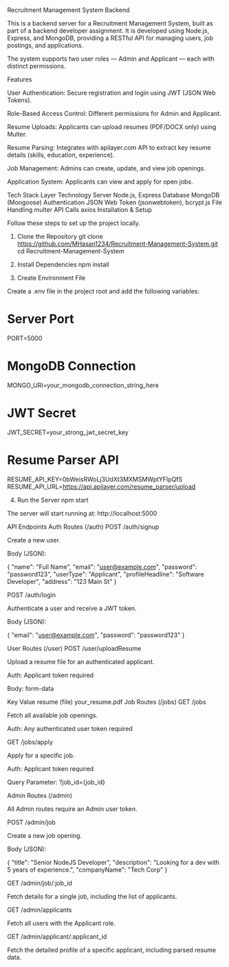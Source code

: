 Recruitment Management System Backend

This is a backend server for a Recruitment Management System, built as part of a backend developer assignment.
It is developed using Node.js, Express, and MongoDB, providing a RESTful API for managing users, job postings, and applications.

The system supports two user roles — Admin and Applicant — each with distinct permissions.

Features

User Authentication: Secure registration and login using JWT (JSON Web Tokens).

Role-Based Access Control: Different permissions for Admin and Applicant.

Resume Uploads: Applicants can upload resumes (PDF/DOCX only) using Multer.

Resume Parsing: Integrates with apilayer.com API to extract key resume details (skills, education, experience).

Job Management: Admins can create, update, and view job openings.

Application System: Applicants can view and apply for open jobs.

Tech Stack
Layer	Technology
Server	Node.js, Express
Database	MongoDB (Mongoose)
Authentication	JSON Web Token (jsonwebtoken), bcrypt.js
File Handling	multer
API Calls	axios
Installation & Setup

Follow these steps to set up the project locally.

1. Clone the Repository
git clone https://github.com/MHasan1234/Recruitment-Management-System.git
cd Recruitment-Management-System

2. Install Dependencies
npm install

3. Create Environment File

Create a .env file in the project root and add the following variables:

# Server Port
PORT=5000

# MongoDB Connection
MONGO_URI=your_mongodb_connection_string_here

# JWT Secret
JWT_SECRET=your_strong_jwt_secret_key

# Resume Parser API
RESUME_API_KEY=0bWeisRWoLj3UdXt3MXMSMWptYFIpQfS
RESUME_API_URL=https://api.apilayer.com/resume_parser/upload

4. Run the Server
npm start


The server will start running at:
http://localhost:5000

API Endpoints
Auth Routes (/auth)
POST /auth/signup

Create a new user.

Body (JSON):

{
  "name": "Full Name",
  "email": "user@example.com",
  "password": "password123",
  "userType": "Applicant",
  "profileHeadline": "Software Developer",
  "address": "123 Main St"
}

POST /auth/login

Authenticate a user and receive a JWT token.

Body (JSON):

{
  "email": "user@example.com",
  "password": "password123"
}

User Routes (/user)
POST /user/uploadResume

Upload a resume file for an authenticated applicant.

Auth: Applicant token required

Body: form-data

Key	Value
resume	(file) your_resume.pdf
Job Routes (/jobs)
GET /jobs

Fetch all available job openings.

Auth: Any authenticated user token required

GET /jobs/apply

Apply for a specific job.

Auth: Applicant token required

Query Parameter:
?job_id={job_id}

Admin Routes (/admin)

All Admin routes require an Admin user token.

POST /admin/job

Create a new job opening.

Body (JSON):

{
  "title": "Senior NodeJS Developer",
  "description": "Looking for a dev with 5 years of experience.",
  "companyName": "Tech Corp"
}

GET /admin/job/:job_id

Fetch details for a single job, including the list of applicants.

GET /admin/applicants

Fetch all users with the Applicant role.

GET /admin/applicant/:applicant_id

Fetch the detailed profile of a specific applicant, including parsed resume data.

